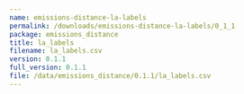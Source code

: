 ```yaml
---
name: emissions-distance-la-labels
permalink: /downloads/emissions-distance-la-labels/0_1_1
package: emissions_distance
title: la_labels
filename: la_labels.csv
version: 0.1.1
full_version: 0.1.1
file: /data/emissions_distance/0.1.1/la_labels.csv
---
```

